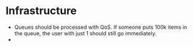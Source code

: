 # Infrastructure

* Queues should be processed with QoS. If someone puts 100k items in the queue, the user with just 1 should still go immediately.
* 
